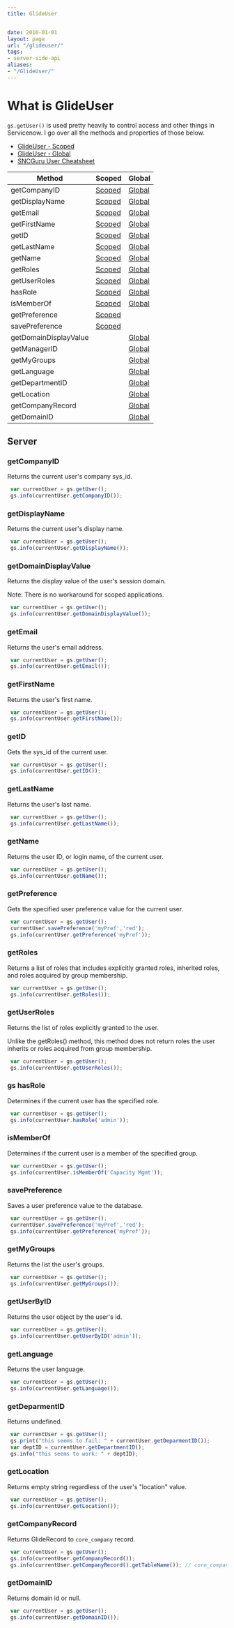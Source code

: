 ```yaml
---
title: GlideUser


date: 2016-01-01
layout: page
url: "/glideuser/"
tags:
- server-side-api
aliases:
- "/GlideUser/"
---
```

# What is GlideUser

`gs.getUser()` is used pretty heavily to control access and other things in Servicenow.  I go over all the methods and properties of those below.
<!--more-->

- [GlideUser - Scoped](https://docs.servicenow.com/bundle/jakarta-application-development/page/app-store/dev_portal/API_reference/glideUserScoped/concept/c_GlideUserScopedAPI.html)
- [GlideUser - Global](https://docs.servicenow.com/bundle/jakarta-application-development/page/app-store/dev_portal/API_reference/GlideUser_global/concept/GUserAPI.html)
- [SNCGuru User Cheatsheet](https://www.servicenowguru.com/scripting/user-object-cheat-sheet/)

| Method                   | Scoped                       | Global                           |
| ------------------------ | ---------------------------- | -------------------------------- |
| getCompanyID             | [Scoped](#getcompanyid)      | [Global](#getcompanyid)          |
| getDisplayName           | [Scoped](#getdisplayname)    | [Global](#getdisplayname)        |
| getEmail                 | [Scoped](#getemail)          | [Global](#getemail)              |
| getFirstName             | [Scoped](#getfirstname)      | [Global](#getfirstname)          |
| getID                    | [Scoped](#getiD)             | [Global](#getiD)                 |
| getLastName              | [Scoped](#getlastname)       | [Global](#getlastname)           |
| getName                  | [Scoped](#getname)           | [Global](#getname)               |
| getRoles                 | [Scoped](#getroles)          | [Global](#getroles)              |
| getUserRoles             | [Scoped](#getuserroles)      | [Global](#getuserroles)          |
| hasRole                  | [Scoped](#gs-hasrole)        | [Global](#gs-hasrole)            |
| isMemberOf               | [Scoped](#ismemberof)        | [Global](#ismemberof)            |
| getPreference            | [Scoped](#getpreference)     |                                  |
| savePreference           | [Scoped](#savepreference)    |                                  |
| getDomainDisplayValue    |                              | [Global](#getdomaindisplayvalue) |
| getManagerID             |                              | [Global](#getmanagerid)          |
| getMyGroups              |                              | [Global](#getmygroups)           |
| getLanguage              |                              | [Global](#getlanguage)           |
| getDepartmentID          |                              | [Global](#getdepartmentid)       |
| getLocation              |                              | [Global](#getLocation)           |
| getCompanyRecord         |                              | [Global](#getcompanyrecord)      |
| getDomainID              |                              | [Global](#getdomainid)           |

<!--

# GlideUser

| Property/Method | Description |
| --- | --- |
| getName | Gets the user id, or login name, of the current user |
| getDisplayName | Gets the display name of the current user |
| getCompanyID | Gets the Company ID of the current user |
| hasRole | Determines if the current user has the specified role |
| getID | Gets the sys_id of current user |
| isMemberOf | Determines if the current user is a member of the specified group |
| savePreference | Saves a user preference value to the database |
| getPreference | Gets the specified user preference value for the current user | 

-->

## Server

### getCompanyID

 Returns the current user's company sys_id.

```js
 var currentUser = gs.getUser();
 gs.info(currentUser.getCompanyID());
```

### getDisplayName

 Returns the current user's display name.

```js
 var currentUser = gs.getUser();
 gs.info(currentUser.getDisplayName());
```

### getDomainDisplayValue

 Returns the display value of the user's session domain.

 Note: There is no workaround for scoped applications.

```js
 var currentUser = gs.getUser();
 gs.info(currentUser.getDomainDisplayValue());
```

### getEmail

 Returns the user's email address.

```js
 var currentUser = gs.getUser();
 gs.info(currentUser.getEmail());
```

### getFirstName

 Returns the user's first name.

```js
 var currentUser = gs.getUser();
 gs.info(currentUser.getFirstName());
```

### getID

 Gets the sys_id of the current user.

```js
 var currentUser = gs.getUser();
 gs.info(currentUser.getID());
```

### getLastName

 Returns the user's last name.

```js
 var currentUser = gs.getUser();
 gs.info(currentUser.getLastName());
```

### getName

 Returns the user ID, or login name, of the current user.

```js
 var currentUser = gs.getUser();
 gs.info(currentUser.getName());
```

### getPreference

 Gets the specified user preference value for the current user.

```js
 var currentUser = gs.getUser();
 currentUser.savePreference(­'myPref','red');
 gs.info(currentUser.getPreference(­'myPref'));
```

### getRoles

 Returns a list of roles that includes explicitly granted roles, inherited roles, and roles acquired by group membership.

```js
 var currentUser = gs.getUser();
 gs.info(currentUser.getRoles());
```

### getUserRoles

 Returns the list of roles explicitly granted to the user.

 Unlike the getRoles() method, this method does not return roles the user inherits or roles acquired from group membership.

```js
 var currentUser = gs.getUser();
 gs.info(currentUser.getUserRoles());
```

### gs hasRole

 Determines if the current user has the specified role.

```js
 var currentUser = gs.getUser();
 gs.info(currentUser.hasRole('admin'));
```

### isMemberOf

 Determines if the current user is a member of the specified group.

```js
 var currentUser = gs.getUser();
 gs.info(currentUser.isMemberOf(­'Capacity Mgmt'));
```

### savePreference

 Saves a user preference value to the database.

```js
 var currentUser = gs.getUser();
 currentUser.savePreference('myPref','red');
 gs.info(currentUser.getPreference('myPref'));
```

### getMyGroups

Returns the list the user's groups.

```js
 var currentUser = gs.getUser();
 gs.info(currentUser.getMyGroups());
```

### getUserByID

 Returns the user object by the user's id.

```js
 var currentUser = gs.getUser();
 gs.info(currentUser.getUserByID('admin'));
```

### getLanguage

  Returns the user language.

```js
 var currentUser = gs.getUser();
 gs.info(currentUser.getLanguage());
```

### getDeparmentID

  Returns undefined.

```js
 var currentUser = gs.getUser();
 gs.print("this seems to fail: " + currentUser.getDeparmentID());
 var deptID = currentUser.getDepartmentID();
 gs.info("this seems to work: " + deptID);
```

### getLocation

  Returns empty string regardless of the user's "location" value.

```js
 var currentUser = gs.getUser();
 gs.info(currentUser.getLocation());
```

### getCompanyRecord

  Returns GlideRecord to `core_company` record.

```js
 var currentUser = gs.getUser();
 gs.info(currentUser.getCompanyRecord());
 gs.info(currentUser.getCompanyRecord().getTableName()); // core_company
```

### getDomainID

  Returns domain id or null.

```js
 var currentUser = gs.getUser();
 gs.info(currentUser.getDomainID());
```